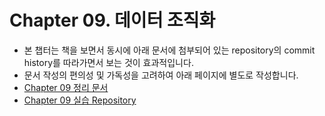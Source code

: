 # Chapter 09. 데이터 조직화

- 본 챕터는 책을 보면서 동시에 아래 문서에 첨부되어 있는 repository의 commit history를 따라가면서 보는 것이 효과적입니다.
- 문서 작성의 편의성 및 가독성을 고려하여 아래 페이지에 별도로 작성합니다.
- [Chapter 09 정리 문서](https://www.notion.so/mwjjeongdev/Chapter-09-986ae0d05b964d39bd59752200d8323f)
- [Chapter 09 실습 Repository](https://github.com/mwjjeong/refactoring-python/tree/main/Chapter09)
